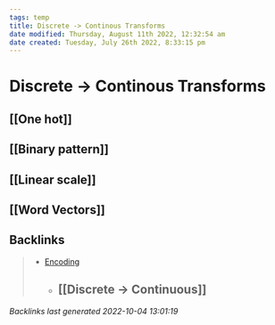```yaml
---
tags: temp
title: Discrete -> Continous Transforms
date modified: Thursday, August 11th 2022, 12:32:54 am
date created: Tuesday, July 26th 2022, 8:33:15 pm
---
```


# Discrete -> Continous Transforms

## [[One hot]]

## [[Binary pattern]]

## [[Linear scale]]

## [[Word Vectors]]

## Backlinks

> - [Encoding](Encodings.md)
>   - ## [[Discrete -> Continuous]]

_Backlinks last generated 2022-10-04 13:01:19_
